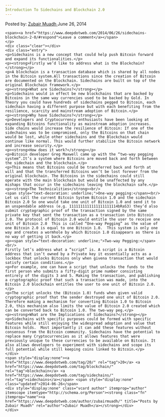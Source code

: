 ```yaml
---
Introduction To Sidechains and Blockchain 2.0
---
```

<article class="post-listing post-6042 post type-post status-publish format-standard has-post-thumbnail hentry category-deepdot-news tag-45 tag-blockchain tag-sidechains">
    <div class="post-inner">
        <span>Posted by: <a href="https://www.deepdotweb.com/author/zubairmuadh/" title="">Zubair Muadh </a></span>
    <span>June 26, 2014</span>
    
    <span><a href="https://www.deepdotweb.com/2014/06/26/sidechains-blockchain-2-0/#respond">Leave a comment</a></span>
    </p>
    <div class="clear"></div>
    <div class="entry">
    <p>Sidechains is a new concept that could help push Bitcoin forward and expand its functionalities.</p>
    <p><strong>Firstly we’d like to address what is the Blockchain?</strong></p>
    <p>A blockchain is a transaction database which is shared by all nodes in the Bitcoin system.All transactions since the creation of Bitcoin are documented on the Blockchain. Sidechains are built on top of the original Blockchain framework.</p>
    <p><strong>What are Sidechains?</strong></p>
    <p>Sidechains would in effect be new blockchains that are backed by Bitcoins in the same way currencies used to be backed by Gold. In Theory you could have hundreds of sidechains pegged to Bitcoin, each sidechain having a different purpose but with each benefiting from the resilience, scarcity and mainstream adoption of Bitcoin.</p>
    <p><strong>Why have Sidechains?</strong></p>
    <p>Developers and Cryptocurrency enthusiasts have been looking at expanding Bitcoins functionality as mainstream adoption increases. Side chains would increase the resilience of Bitcoin: If one of the sidechains was to be compromised, only the Bitcoins on that chain would be lost, while other sidechains and the Blockchain would continue like normal. This would further stabilize the Bitcoin network and increase security.</p>
    <p><strong>How does it work?</strong></p>
    <p>Bitcoin developer Greg Maxwell came up with the “two-way pegging system”.It’s a system where Bitcoins are moved back and forth between the sidechain and the blockchain.</p>
    <p>This means that Bitcoins could be transferred back and forth at will and that the transferred Bitcoins won’t be lost forever from the original blockchain. The Bitcoins in the sidechains could still operate with the main blockchain but would be unaffected by any mishaps that occur in the sidechains leaving the blockchain safe.</p>
    <p><strong>The Technicalities</strong><br/>
    <span style="text-decoration: underline;">One-way pegging:</span><br/>
    Let us call the current Bitcoin System Bitcoin 1.0 and the sidechain Bitcoin 2.0 So one would take one unit of Bitcoin 1.0 and send it to an unspendable address (e.g. 1111111111111111111114bRaS3) they’d also submit cryptographic proof of the transaction signed by the same private key that sent the transaction as a transaction into Bitcoin 2.0. The protocol of Bitcoin 2.0 would entitle the user to receive one unit of Bitcoin 2.0  This is called “One-way Pegging” as the value of one Bitcoin 2.0 is equal to one Bitcoin 1.0.  This system is only one way and creates a wormhole by which Bitcoin 1.0 disappears as there is no way of getting it back.</p>
    <p><span style="text-decoration: underline;">Two-way Pegging:</span><br/>
    Firstly let’s address what a “script” is. A script is a Bitcoin address that isn’t owned by a Private key it essentially acts as a lockbox that unlocks Bitcoins only when givena transaction that would satisfy certain conditions.</p>
    <p>For example, one can have a script that unlocks the funds to the first person who submits a fifty-digit prime number consisting entirely of the digits 3 and 5. Making the transaction, and publishing a cryptographic proof that such a transaction was made, into the Bitcoin 2.0 blockchain entitles the user to one unit of Bitcoin 2.0.</p>
    <p>The script unlocks the (Bitcoin 1.0) funds when given valid cryptographic proof that the sender destroyed one unit of Bitcoin 2.0. Therefore making a mechanism for converting Bitcoin 1.0 to Bitcoin 2.0, this mechanism also limits the value of Bitcoin 2.0 created which can be converted back to Bitcoin 1.0. The two-way peg.</p>
    <p><strong>What are the Implications of Sidechains?</strong></p>
    <p>Sidechains with specific purposes could be formed with specific features while still enjoying the widespread adoption and value that Bitcoin holds.  Most importantly it can add these features without consensus from the Bitcoin community. Sidechains have the potential to replace many Cryptocurrencies as it allows features that were previously unique to these currencies to be available on Bitcoin. It also allows developers to experiment with sidechains and scope its full potential while still keeping coins linked to Bitcoin.</p>
    </div>
    <span style="display:none"><a href="https://www.deepdotweb.com/tag/20/" rel="tag">20</a> <a href="https://www.deepdotweb.com/tag/blockchain/" rel="tag">blockchain</a> <a href="https://www.deepdotweb.com/tag/sidechains/" rel="tag">sidechains</a></span> <span style="display:none" class="updated">2014-06-26</span>
    <div style="display:none" class="vcard author" itemprop="author" itemscope itemtype="http://schema.org/Person"><strong class="fn" itemprop="name"><a href="https://www.deepdotweb.com/author/zubairmuadh/" title="Posts by Zubair Muadh" rel="author">Zubair Muadh</a></strong></div>
    </div>
</article>

